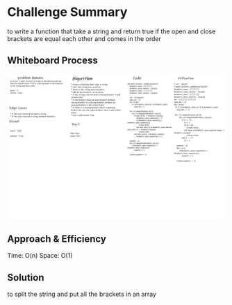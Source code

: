 # Challenge Summary
to write a function that take a string and return true if the open and close brackets are equal each other and comes in the order

## Whiteboard Process
![](whiteboard/code-13.png)

## Approach & Efficiency
Time: O(n)
Space: O(1)

## Solution
to split the string and put all the brackets in an array